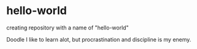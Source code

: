 # hello-world
creating repository with a name of "hello-world"

Doodle
I like to learn alot, but procrastination and discipline is my enemy.
